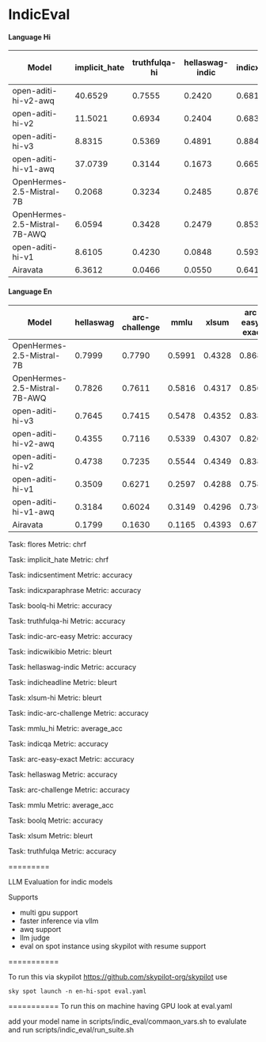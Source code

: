 # IndicEval


#### Language Hi

| Model | implicit_hate | truthfulqa-hi | hellaswag-indic | indicxparaphrase | boolq-hi | flores | indicheadline | indic-arc-challenge | mmlu_hi | indicsentiment | xlsum-hi | indic-arc-easy | indicqa | indicwikibio |  
| --- | --- | --- | --- | --- | --- | --- | --- | --- | --- | --- | --- | --- | --- | --- | 
| open-aditi-hi-v2-awq |  40.6529 | 0.7555 | 0.2420 | 0.6818 | 0.8835 | 42.4015 | 0.4525 | 0.4096 | 0.3158 | 0.9539 | 0.4347 | 0.4423 | 0.2178 | 0.4788 |
| open-aditi-hi-v2 |  11.5021 | 0.6934 | 0.2404 | 0.6838 | 0.8541 | 43.6822 | 0.4565 | 0.4462 | 0.3253 | 0.9729 | 0.4213 | 0.4979 | 0.0795 | 0.4846 |
| open-aditi-hi-v3 |  8.8315 | 0.5369 | 0.4891 | 0.8846 | 0.5401 | 48.2859 | 0.4682 | 0.4633 | 0.1351 | 0.9519 | 0.4490 | 0.5480 | 0.0058 | 0.5034 |
| open-aditi-hi-v1-awq |  37.0739 | 0.3144 | 0.1673 | 0.6658 | 0.5193 | 39.0395 | 0.4244 | 0.3456 | 0.1687 | 0.8637 | 0.4026 | 0.3784 | 0.1144 | 0.3411 |
| OpenHermes-2.5-Mistral-7B |  0.2068 | 0.3234 | 0.2485 | 0.8766 | 0.5979 | 30.3465 | 0.1996 | 0.3396 | 0.2769 | 0.9048 | 0.1774 | 0.3523 | 0.2721 | 0.3332 |
| OpenHermes-2.5-Mistral-7B-AWQ |  6.0594 | 0.3428 | 0.2479 | 0.8536 | 0.5272 | 29.3681 | 0.2062 | 0.3157 | 0.2750 | 0.9218 | 0.1894 | 0.3291 | 0.3116 | 0.3067 |
| open-aditi-hi-v1 |  8.6105 | 0.4230 | 0.0848 | 0.5939 | 0.3758 | 40.2376 | 0.4248 | 0.3558 | 0.1398 | 0.8798 | 0.4212 | 0.3889 | 0.1306 | 0.4104 |
| Airavata |  6.3612 | 0.0466 | 0.0550 | 0.6419 | 0.0128 | 58.5260 | 0.4346 | 0.0836 | 0.1336 | 0.0992 | 0.4650 | 0.1128 | 0.0155 | 0.0637 |

#### Language En

| Model | hellaswag | arc-challenge | mmlu | xlsum | arc-easy-exact | boolq | truthfulqa |  
| --- | --- | --- | --- | --- | --- | --- | --- | 
| OpenHermes-2.5-Mistral-7B |  0.7999 | 0.7790 | 0.5991 | 0.4328 | 0.8687 | 0.4061 | 0.2081 |
| OpenHermes-2.5-Mistral-7B-AWQ |  0.7826 | 0.7611 | 0.5816 | 0.4317 | 0.8569 | 0.4199 | 0.1897 |
| open-aditi-hi-v3 |  0.7645 | 0.7415 | 0.5478 | 0.4352 | 0.8384 | 0.3749 | 0.3097 |
| open-aditi-hi-v2-awq |  0.4355 | 0.7116 | 0.5339 | 0.4307 | 0.8266 | 0.4401 | 0.3905 |
| open-aditi-hi-v2 |  0.4738 | 0.7235 | 0.5544 | 0.4349 | 0.8388 | 0.3982 | 0.2999 |
| open-aditi-hi-v1 |  0.3509 | 0.6271 | 0.2597 | 0.4288 | 0.7588 | 0.0434 | 0.3317 |
| open-aditi-hi-v1-awq |  0.3184 | 0.6024 | 0.3149 | 0.4296 | 0.7361 | 0.0798 | 0.2950 |
| Airavata |  0.1799 | 0.1630 | 0.1165 | 0.4393 | 0.6772 | 0.5086 | 0.3574 |

Task: flores Metric: chrf 

Task: implicit_hate Metric: chrf 

Task: indicsentiment Metric: accuracy 

Task: indicxparaphrase Metric: accuracy 

Task: boolq-hi Metric: accuracy 

Task: truthfulqa-hi Metric: accuracy 

Task: indic-arc-easy Metric: accuracy 

Task: indicwikibio Metric: bleurt 

Task: hellaswag-indic Metric: accuracy 

Task: indicheadline Metric: bleurt 

Task: xlsum-hi Metric: bleurt 

Task: indic-arc-challenge Metric: accuracy 

Task: mmlu_hi Metric: average_acc 

Task: indicqa Metric: accuracy 

Task: arc-easy-exact Metric: accuracy 

Task: hellaswag Metric: accuracy 

Task: arc-challenge Metric: accuracy 

Task: mmlu Metric: average_acc 

Task: boolq Metric: accuracy 

Task: xlsum Metric: bleurt 

Task: truthfulqa Metric: accuracy 



=========

LLM Evaluation for indic models

Supports 
- multi gpu support
- faster inference via vllm
- awq support
- llm judge
- eval on spot instance using skypilot with resume support


===========

To run this via skypilot https://github.com/skypilot-org/skypilot use


`sky spot launch -n en-hi-spot eval.yaml`

=========== 
To run this on machine having GPU look at eval.yaml



add your model name in scripts/indic_eval/commaon_vars.sh to evalulate and run scripts/indic_eval/run_suite.sh

